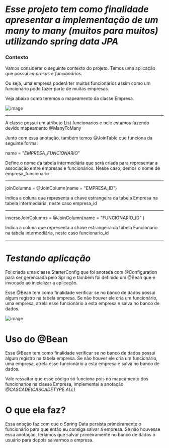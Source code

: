 # *Esse projeto tem como finalidade apresentar a implementação de um many to many (muitos para muitos) utilizando spring data JPA*

### Contexto

Vamos considerar o seguinte contexto do projeto. Temos uma aplicação que possui *empresas* e *funcionários*. 

Ou seja, uma empresa poderá ter muitos funcionários assim como um funcionário pode fazer parte de muitas empresas.

Veja abaixo como teremos o mapeamento da classe Empresa.

![image](https://github.com/matheuspieropan/spring-data-many-to-many/assets/56203846/2d897335-b7de-4055-8d26-570d24633c8c)


------------

A classe  possui um atributo List<Funcionario> funcionarios e nele estamos fazendo devido mapeamento @ManyToMany

Junto com essa anotação, também temos @JoinTable que funciona da seguinte forma:

name = "*EMPRESA_FUNCIONARIO*" 

Define o nome da tabela intermediária que será criada para representar a associação entre empresas e funcionários. Nesse caso, demos o nome de empresa_funcionario

------------

joinColumns = @JoinColumn(name = "EMPRESA_ID")

Indica a coluna que representa a chave estrangeira da tabela Empresa na tabela intermediária, neste caso empresa_id

------------

inverseJoinColumns = @JoinColumn(name = "FUNCIONARIO_ID" )

Indica a coluna que representa a chave estrangeira da tabela Funcionario na tabela intermediária, neste caso funcionario_id

------------

# *Testando aplicação*

Foi criada uma classe StarterConfig que foi anotada com @Configuration para ser gerenciada pelo Spring e também foi definido um @Bean que é invocado ao inicializar a aplicação.

Esse @Bean tem como finalidade verificar se no banco de dados possui algum registro na tabela empresa. Se não houver ele cria um funcionário, uma empresa, atrela esse funcionário a esta empresa e salva no banco de dados.

![image](https://github.com/matheuspieropan/spring-data-many-to-many/assets/56203846/be04fb1d-a84e-4b0a-a1e7-5c22b36d7f20)

# Uso do @Bean

Esse @Bean tem como finalidade verificar se no banco de dados possui algum registro na tabela empresa. Se não houver ele cria um funcionário, uma empresa, atrela esse funcionário a esta empresa e salva no banco de dados.

Vale ressaltar que esse código só funciona pois no mapeamento dos funcionarios na classe Empresa, implementei a anotação *@CASCADE(CASCADETYPE.ALL)*

# O que ela faz?

Essa anoção faz com que o Spring Data persista primeiramente o funcionário para que então eu consiga salvar a empresa.  Se não houvesse essa anotação, teríamos que salvar primeiramente no banco de dados o usuário para depois salvarmos a empresa.
